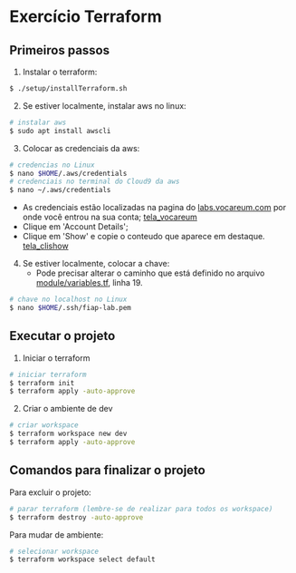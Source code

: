 # Exercício Terraform

## Primeiros passos

1. Instalar o terraform:
```bash
$ ./setup/installTerraform.sh
```

2. Se estiver localmente, instalar aws no linux:
```bash
# instalar aws
$ sudo apt install awscli
```

3. Colocar as credenciais da aws:
```bash
# credencias no Linux
$ nano $HOME/.aws/credentials
# credenciais no terminal do Cloud9 da aws
$ nano ~/.aws/credentials
```

   - As credenciais estão localizadas na pagina do [labs.vocareum.com](labs.vocareum.com) por onde você entrou na sua conta;
[tela_vocareum](images/vocareum.png)
   - Clique em 'Account Details';
   - Clique em 'Show' e copie o conteudo que aparece em destaque.
[tela_clishow](images/clishow.png)

4. Se estiver localmente, colocar a chave:
	- Pode precisar alterar o caminho que está definido no arquivo [module/variables.tf](module/variables.tf), linha 19.
```bash
# chave no localhost no Linux
$ nano $HOME/.ssh/fiap-lab.pem
``` 

## Executar o projeto

1. Iniciar o terraform
```bash
# iniciar terraform
$ terraform init
$ terraform apply -auto-approve
```

2. Criar o ambiente de dev
```bash
# criar workspace
$ terraform workspace new dev
$ terraform apply -auto-approve
```

## Comandos para finalizar o projeto

Para excluir o projeto:
```bash
# parar terraform (lembre-se de realizar para todos os workspace)
$ terraform destroy -auto-approve
```

Para mudar de ambiente:
```bash
# selecionar workspace
$ terraform workspace select default
```
